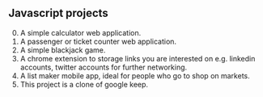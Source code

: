## Javascript projects

0. A simple calculator web application.
1. A passenger or ticket counter web application.
2. A simple blackjack game.
3. A chrome extension to storage links you are interested on e.g. linkedin accounts, twitter accounts for further networking.
4. A list maker mobile app, ideal for people who go to shop on markets.
5. This project is a clone of google keep.
   
